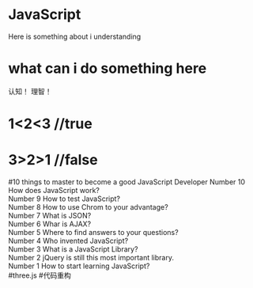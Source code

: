 # JavaScript
Here is something about i understanding
# what can i do something here
认知！
理智！
# 1<2<3 //true
# 3>2>1 //false
#10 things to master to become a good JavaScript Developer
Number 10 How does JavaScript work?<br/>
Number 9 How to test JavaScript?<br/>
Number 8 How to use Chrom to your advantage?<br/>
Number 7 What is JSON?<br/>
Number 6 Whar is AJAX?<br/>
Number 5 Where to find answers to your questions?<br/>
Number 4 Who invented JavaScript?<br/>
Number 3 What is a JavaScript Library?<br/>
Number 2 jQuery is still this most important library.<br/>
Number 1 How to start learning JavaScript?<br/>
#three.js
#代码重构
